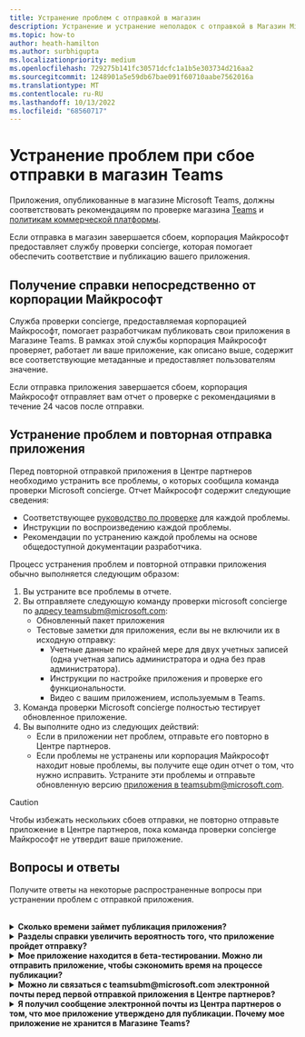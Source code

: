 ```yaml
---
title: Устранение проблем с отправкой в магазин
description: Устранение и устранение неполадок с отправкой в Магазин Microsoft Teams. Получите помощь непосредственно от корпорации Майкрософт, устраните проблемы и повторно отправьте приложение.
ms.topic: how-to
author: heath-hamilton
ms.author: surbhigupta
ms.localizationpriority: medium
ms.openlocfilehash: 729275b141fc30571dcfc1a1b5e303734d216aa2
ms.sourcegitcommit: 1248901a5e59db67bae091f60710aabe7562016a
ms.translationtype: MT
ms.contentlocale: ru-RU
ms.lasthandoff: 10/13/2022
ms.locfileid: "68560717"
---
```

# <a name="resolve-issues-if-your-teams-store-submission-fails"></a>Устранение проблем при сбое отправки в магазин Teams

Приложения, опубликованные в магазине Microsoft Teams, должны соответствовать рекомендациям по проверке магазина [Teams](~/concepts/deploy-and-publish/appsource/prepare/teams-store-validation-guidelines.md) и [политикам коммерческой платформы](/legal/marketplace/certification-policies).

Если отправка в магазин завершается сбоем, корпорация Майкрософт предоставляет службу проверки concierge, которая помогает обеспечить соответствие и публикацию вашего приложения.

## <a name="get-help-directly-from-microsoft"></a>Получение справки непосредственно от корпорации Майкрософт

Служба проверки concierge, предоставляемая корпорацией Майкрософт, помогает разработчикам публиковать свои приложения в Магазине Teams. В рамках этой службы корпорация Майкрософт проверяет, работает ли ваше приложение, как описано выше, содержит все соответствующие метаданные и предоставляет пользователям значение.

Если отправка приложения завершается сбоем, корпорация Майкрософт отправляет вам отчет о проверке с рекомендациями в течение 24 часов после отправки.

## <a name="resolve-issues-and-resubmit-your-app"></a>Устранение проблем и повторная отправка приложения

Перед повторной отправкой приложения в Центре партнеров необходимо устранить все проблемы, о которых сообщила команда проверки Microsoft concierge. Отчет Майкрософт содержит следующие сведения:

* Соответствующее [руководство по проверке](~/concepts/deploy-and-publish/appsource/prepare/teams-store-validation-guidelines.md) для каждой проблемы.
* Инструкции по воспроизведению каждой проблемы.
* Рекомендации по устранению каждой проблемы на основе общедоступной документации разработчика.

Процесс устранения проблем и повторной отправки приложения обычно выполняется следующим образом:

1. Вы устраните все проблемы в отчете.
1. Вы отправляете следующую команду проверки microsoft concierge по <a href="mailto:teamsubm@microsoft.com">адресу teamsubm@microsoft.com</a>:
   * Обновленный пакет приложения
   * Тестовые заметки для приложения, если вы не включили их в исходную отправку:
      * Учетные данные по крайней мере для двух учетных записей (одна учетная запись администратора и одна без прав администратора).
      * Инструкции по настройке приложения и проверке его функциональности.
      * Видео с вашим приложением, используемым в Teams.
1. Команда проверки Microsoft concierge полностью тестирует обновленное приложение.
1. Вы выполните одно из следующих действий:
   * Если в приложении нет проблем, отправьте его повторно в Центре партнеров.
   * Если проблемы не устранены или корпорация Майкрософт находит новые проблемы, вы получите еще один отчет о том, что нужно исправить. Устраните эти проблемы и отправьте обновленную версию <a href="mailto:teamsubm@microsoft.com">приложения в teamsubm@microsoft.com</a>.

> [!CAUTION]
> Чтобы избежать нескольких сбоев отправки, не повторно отправьте приложение в Центре партнеров, пока команда проверки concierge Майкрософт не утвердит ваше приложение.

## <a name="faq"></a>Вопросы и ответы

Получите ответы на некоторые распространенные вопросы при устранении проблем с отправкой приложения.

<br>

<details>

<summary><b>Сколько времени займет публикация приложения?</b></summary>

Если при отправке в магазин нет проблем, ваше приложение опубликует его в течение 1–2 бизнес-дней. В случае сбоя приложения команда майкрософт предоставляет рекомендации по устранению проблем. После внесения этих исправлений и повторной отправки обновленного приложения этой команде вы будете уведомлены через 24 часа, если приложение готово к публикации или по-прежнему требует дополнительной работы.

<br>

</details>

<details>

<summary><b>Разделы справки увеличить вероятность того, что приложение пройдет отправку?</b></summary>

Выполнение следующих действий может привести к успешной отправке:

1. Разработка приложения на основе рекомендаций [по проектированию Teams](~/concepts/design/design-teams-app-overview.md).
1. Убедитесь, что ваше приложение соответствует рекомендациям по проверке магазина [Teams](~/concepts/deploy-and-publish/appsource/prepare/teams-store-validation-guidelines.md) и политикам сертификации [коммерческой платформы Майкрософт](/legal/marketplace/certification-policies).
1. Протестируйте пакет приложения с помощью средства [проверки приложений Microsoft Teams](https://dev.teams.microsoft.com/appvalidation.html).
1. [Подготовьте отправку в Магазин Teams](~/concepts/deploy-and-publish/appsource/prepare/submission-checklist.md).

<br>

</details>

<details>

<summary><b>Мое приложение находится в бета-тестировании. Можно ли отправить приложение, чтобы сэкономить время на процессе публикации?</b></summary>

Нет. Корпорация Майкрософт проверяет только готовые к работе приложения.

<br>

</details>

<details>

<summary><b>Можно ли связаться с teamsubm@microsoft.com электронной почты перед первой отправкой приложения в Центре партнеров?</b></summary>

Нет. Корпорация Майкрософт не начинает проверку приложения, пока вы не отправите приложение в Первый раз в Центре партнеров.

<br>

</details>

<details>

<summary><b>Я получил сообщение электронной почты из Центра партнеров о том, что мое приложение утверждено для публикации. Почему мое приложение не хранится в Магазине Teams?</b></summary>

После утверждения приложения публикация обычно занимает 1–2 бизнес-дня в зависимости от возможностей приложения.Если приложение не опубликовано через два бизнес-дня, <a href="mailto:teamsubm@microsoft.com">обратитесь к</a> teamsubm@microsoft.com.

<br>

</details>
